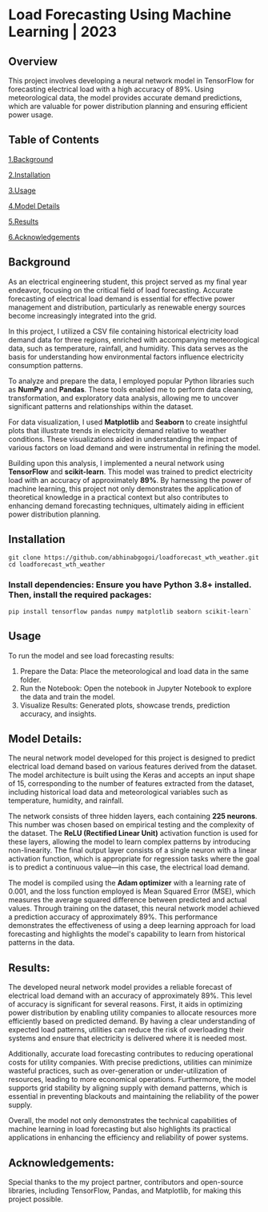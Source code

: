 # Load Forecasting Using Machine Learning | 2023
## Overview

This project involves developing a neural network model in TensorFlow for forecasting electrical load with a high accuracy of 89%. Using meteorological data, the model provides accurate demand predictions, which are valuable for power distribution planning and ensuring efficient power usage.

## Table of Contents

[1.Background](#background) 

[2.Installation](#installation)

[3.Usage](#usage)

[4.Model Details](#model-details)

[5.Results](#results)

[6.Acknowledgements](#acknowledgements)

## Background

As an electrical engineering student, this project served as my final year endeavor, focusing on the critical field of load forecasting. Accurate forecasting of electrical load demand is essential for effective power management and distribution, particularly as renewable energy sources become increasingly integrated into the grid.

In this project, I utilized a CSV file containing historical electricity load demand data for three regions, enriched with accompanying meteorological data, such as temperature, rainfall, and humidity. This data serves as the basis for understanding how environmental factors influence electricity consumption patterns.

To analyze and prepare the data, I employed popular Python libraries such as **NumPy** and **Pandas**. These tools enabled me to perform data cleaning, transformation, and exploratory data analysis, allowing me to uncover significant patterns and relationships within the dataset.

For data visualization, I used **Matplotlib** and **Seaborn** to create insightful plots that illustrate trends in electricity demand relative to weather conditions. These visualizations aided in understanding the impact of various factors on load demand and were instrumental in refining the model.

Building upon this analysis, I implemented a neural network using **TensorFlow** and **scikit-learn**. This model was trained to predict electricity load with an accuracy of approximately **89%**. By harnessing the power of machine learning, this project not only demonstrates the application of theoretical knowledge in a practical context but also contributes to enhancing demand forecasting techniques, ultimately aiding in efficient power distribution planning.

## Installation
    
    git clone https://github.com/abhinabgogoi/loadforecast_wth_weather.git
    cd loadforecast_wth_weather

### Install dependencies: Ensure you have Python 3.8+ installed. Then, install the required packages:

    pip install tensorflow pandas numpy matplotlib seaborn scikit-learn`

## Usage

To run the model and see load forecasting results:

1. Prepare the Data: Place the meteorological and load data in the same folder.
2. Run the Notebook: Open the notebook in Jupyter Notebook to explore the data and train the model.
3. Visualize Results: Generated plots, showcase trends, prediction accuracy, and insights.

## Model Details:

  The neural network model developed for this project is designed to predict electrical load demand based on various features derived from the dataset. The model architecture is built using the Keras and accepts an input shape of 15, corresponding to the number of features extracted from the dataset, including historical load data and meteorological variables such as temperature, humidity, and rainfall.

The network consists of three hidden layers, each containing **225 neurons**. This number was chosen based on empirical testing and the complexity of the dataset. The **ReLU (Rectified Linear Unit)** activation function is used for these layers, allowing the model to learn complex patterns by introducing non-linearity. The final output layer consists of a single neuron with a linear activation function, which is appropriate for regression tasks where the goal is to predict a continuous value—in this case, the electrical load demand.

The model is compiled using the **Adam optimizer** with a learning rate of 0.001, and the loss function employed is Mean Squared Error (MSE), which measures the average squared difference between predicted and actual values. Through training on the dataset, this neural network model achieved a prediction accuracy of approximately 89%. This performance demonstrates the effectiveness of using a deep learning approach for load forecasting and highlights the model's capability to learn from historical patterns in the data.

## Results:
  The developed neural network model provides a reliable forecast of electrical load demand with an accuracy of approximately 89%. This level of accuracy is significant for several reasons. First, it aids in optimizing power distribution by enabling utility companies to allocate resources more efficiently based on predicted demand. By having a clear understanding of expected load patterns, utilities can reduce the risk of overloading their systems and ensure that electricity is delivered where it is needed most.

Additionally, accurate load forecasting contributes to reducing operational costs for utility companies. With precise predictions, utilities can minimize wasteful practices, such as over-generation or under-utilization of resources, leading to more economical operations. Furthermore, the model supports grid stability by aligning supply with demand patterns, which is essential in preventing blackouts and maintaining the reliability of the power supply.

Overall, the model not only demonstrates the technical capabilities of machine learning in load forecasting but also highlights its practical applications in enhancing the efficiency and reliability of power systems.

## Acknowledgements:
  Special thanks to the my project partner, contributors and open-source libraries, including TensorFlow, Pandas, and Matplotlib, for making this project possible.
